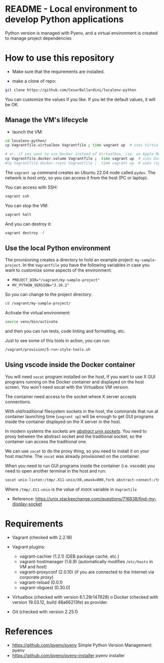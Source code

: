 # README - Local environment to develop Python applications

Python version is managed with Pyenv, and a virtual environment is created to manage project dependencies

# How to use this repository

* Make sure that the requirements are installed.

* make a clone of repo:

```bash
git clone https://github.com/CesarBallardini/localenv-python
```

You can customize the values if you like.  If you let the default values, it will be OK.

## Manage the VM's lifecycle

* launch the VM:

```bash
cd localenv-python/
cp Vagrantfile.virtualbox Vagrantfile ; time vagrant up  # uses Virtualbox as provider

# or, if you want to use Docker instead of Virtualbox, (ie. on Apple MAC with M1 processor), you choose the synced folder type:
cp Vagrantfile.docker.volume Vagrantfile ;  time vagrant up  # uses Docker volume as synced folder, recomended
#cp Vagrantfile.docker.rsync Vagrantfile ;  time vagrant up  # uses rsync a as synced folder

```

The `vagrant up` command creates an Ubuntu 22.04 node called `pydev`.
The network is _host only_, so you can access it from the host (PC or laptop).

You can access with SSH:

```bash
vagrant ssh
```

You can stop the VM:

```bash
vagrant halt
```

And you can destroy it:

```bash
vagrant destroy -f
```

## Use the local Python environment

The provisioning creates a directory to hold an example project: `my-sample-project`.  In the `Vagrantfile`
you have the following variables in case you want to customize some aspects of the environment:


* `PROJECT_DIR="/vagrant/my-sample-project"`
* `MY_PYTHON_VERSION="3.10.2"`


So you can change to the project directory:

```bash
cd /vagrant/my-sample-project/
```

Activate the virtual environment:

```bash
source venv/bin/activate
```

and then you can run tests, code linting and formatting, etc.

Just to see some of this tools in action, you can run:

```bash
/vagrant/provision/5-run-style-tools.sh
```
## Using vscode inside the Docker container

You will need `socat` program installed on the host, if you want to use X GUI programs
running on the Docker container and displayed on the host screen.
You won't need socat with the Virtualbox VM version.

The container need access to the socket where X server accepts connections.

With old/traditional filesystem sockets in the host, the commands that run at container launching time
(`vagrant up`) will be enough to get GUI programs inside the container displayed on the X server in the host.

In modern systems the sockets are [_abstract unix sockets_](https://manpages.debian.org/bullseye/manpages/unix.7.en.html#Abstract_sockets). You
need to proxy between the abstract socket and the traditional socket, so the container can access the traditional one.

We can use `socat` to do the proxy thing, so you need to install it on your host machine.  The `socat` was already provisioned on the container.

When you need to run GUI programs inside the container (i.e. vscode) you need to open another terminal in the host and run:

```bash
socat unix-listen:/tmp/.X11-unix/X0,umask=000,fork abstract-connect:/tmp/.X11-unix/X0
```

Where `/tmp/.X11-unix` is the value of `XSOCK` variable in `Vagrantile`

* Reference: https://unix.stackexchange.com/questions/716838/find-my-display-socket

# Requirements

* Vagrant (checked with 2.2.18)

* Vagrant plugins:

  * vagrant-cachier (1.2.1) (DEB package cachè, etc.)
  * vagrant-hostmanager (1.8.9) (automatically modifies `/etc/hosts` in VM and  _host_)
  * vagrant-proxyconf (2.0.10) (if you are connected to the Internet via corporate _proxy_)
  * vagrant-reload (0.0.1)
  * vagrant-vbguest (0.30.0)

* Virtualbox (checked with version 6.1.28r147628) o Docker (checked with version 19.03.12, build 48a66213fe) as provider.

* Git (checked with version 2.25.1)



# References

* https://github.com/pyenv/pyenv Simple Python Version Management: pyenv
* https://github.com/pyenv/pyenv-installer pyenv installer

